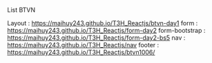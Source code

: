 List BTVN 

Layout : https://maihuy243.github.io/T3H_Reactjs/btvn-day1
form : https://maihuy243.github.io/T3H_Reactjs/form-day2
form-bootstrap : https://maihuy243.github.io/T3H_Reactjs/form-day2-bs5
nav : https://maihuy243.github.io/T3H_Reactjs/nav
footer : https://maihuy243.github.io/T3H_Reactjs/btvn1006/
